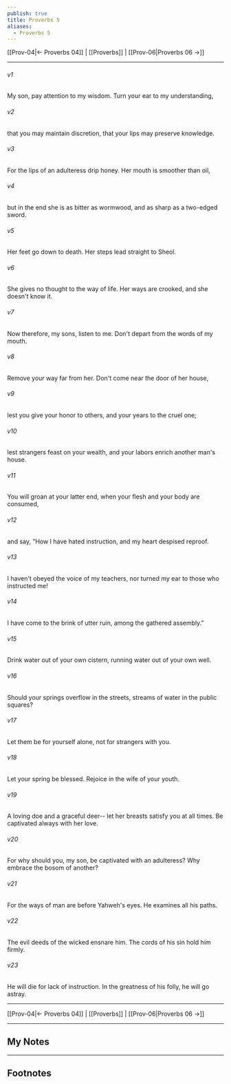 ```yaml
---
publish: true
title: Proverbs 5
aliases:
  - Proverbs 5
---
```


[[Prov-04|← Proverbs 04]] | [[Proverbs]] | [[Prov-06|Proverbs 06 →]]
***



###### v1 
My son, pay attention to my wisdom. Turn your ear to my understanding, 

###### v2 
that you may maintain discretion, that your lips may preserve knowledge. 

###### v3 
For the lips of an adulteress drip honey. Her mouth is smoother than oil, 

###### v4 
but in the end she is as bitter as wormwood, and as sharp as a two-edged sword. 

###### v5 
Her feet go down to death. Her steps lead straight to Sheol. 

###### v6 
She gives no thought to the way of life. Her ways are crooked, and she doesn't know it. 

###### v7 
Now therefore, my sons, listen to me. Don't depart from the words of my mouth. 

###### v8 
Remove your way far from her. Don't come near the door of her house, 

###### v9 
lest you give your honor to others, and your years to the cruel one; 

###### v10 
lest strangers feast on your wealth, and your labors enrich another man's house. 

###### v11 
You will groan at your latter end, when your flesh and your body are consumed, 

###### v12 
and say, "How I have hated instruction, and my heart despised reproof. 

###### v13 
I haven't obeyed the voice of my teachers, nor turned my ear to those who instructed me! 

###### v14 
I have come to the brink of utter ruin, among the gathered assembly." 

###### v15 
Drink water out of your own cistern, running water out of your own well. 

###### v16 
Should your springs overflow in the streets, streams of water in the public squares? 

###### v17 
Let them be for yourself alone, not for strangers with you. 

###### v18 
Let your spring be blessed. Rejoice in the wife of your youth. 

###### v19 
A loving doe and a graceful deer-- let her breasts satisfy you at all times. Be captivated always with her love. 

###### v20 
For why should you, my son, be captivated with an adulteress? Why embrace the bosom of another? 

###### v21 
For the ways of man are before Yahweh's eyes. He examines all his paths. 

###### v22 
The evil deeds of the wicked ensnare him. The cords of his sin hold him firmly. 

###### v23 
He will die for lack of instruction. In the greatness of his folly, he will go astray.

***
[[Prov-04|← Proverbs 04]] | [[Proverbs]] | [[Prov-06|Proverbs 06 →]]

---
## My Notes

---
## Footnotes